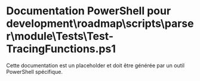 # Documentation PowerShell pour development\roadmap\scripts\parser\module\Tests\Test-TracingFunctions.ps1

Cette documentation est un placeholder et doit être générée par un outil PowerShell spécifique.

